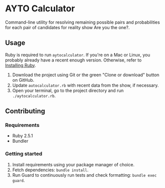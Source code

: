 # AYTO Calculator

Command-line utility for resolving remaining possible pairs and probabilities
for each pair of candidates for reality show Are you the one?.

## Usage

Ruby is required to run `aytocalculator`. If you're on a Mac or Linux, you
probably already have a recent enough version. Otherwise, refer to [Installing
Ruby](https://www.ruby-lang.org/en/documentation/installation/).

1. Download the project using Git or the green "Clone or download" button on
   GitHub.
2. Update `autocalculator.rb` with recent data from the show, if necessary.
3. Open your terminal, go to the project directory and run
   `./aytocalculator.rb`.

## Contributing

### Requirements

- Ruby 2.5.1
- Bundler

### Getting started

1. Install requirements using your package manager of choice.
2. Fetch dependencies: `bundle install`.
3. Run Guard to continuously run tests and check formatting: `bundle exec
   guard`.
